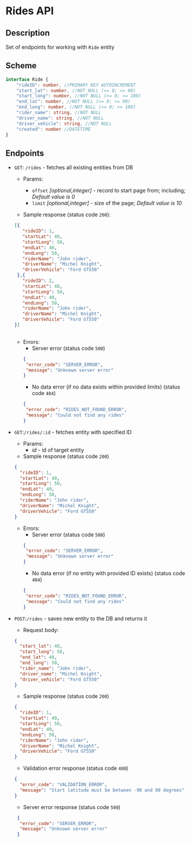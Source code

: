 # Rides API

## Description
Set of endpoints for working with `Ride` entity

## Scheme

```typescript
interface Ride {
    "rideID": number, //PRIMARY KEY AUTOINCREMENT
    "start_lat": number, //NOT NULL (>= 0; <= 90)
    "start_long": number, //NOT NULL (>= 0; <= 180)
    "end_lat": number, //NOT NULL (>= 0; <= 90)
    "end_long": number, //NOT NULL (>= 0; <= 180)
    "rider_name": string, //NOT NULL
    "driver_name": string, //NOT NULL
    "driver_vehicle": string, //NOT NULL
    "created": number //DATETIME
}
```

## Endpoints

- `GET`: `/rides` - fetches all existing entities from DB
    - Params:
      - `offset` _[optional,integer]_ - record to start page from; including; _Default value is 0_ 
      - `limit` _[optional,integer]_ - size of the page; _Default value is 10_

    - Sample response (status code `200`):
   ```json
   [{
      "rideID": 1,
      "startLat": 40,
      "startLong": 50,
      "endLat": 40,
      "endLong": 50,
      "riderName": "John rider",
      "driverName": "Michel Knight",
      "driverVehicle": "Ford GT550"   
    },{
      "rideID": 2,
      "startLat": 40,
      "startLong": 50,
      "endLat": 40,
      "endLong": 50,
      "riderName": "John rider",
      "driverName": "Michel Knight",
      "driverVehicle": "Ford GT550"
   }]
      
    ```
   - Errors: 
      - Server error (status code `500`)
      ```json
      {
       "error_code": "SERVER_ERROR",
       "message": "Unknown server error"
      }
      ```
      - No data error (if no data exists within provided limits) (status code `404`)
      ```json
      {
       "error_code": "RIDES_NOT_FOUND_ERROR",
       "message": "Could not find any rides"
      }
      ```

- `GET`:`/rides/:id` - fetches entity with specified ID
    - Params:
      - _id_ - id of target entity
    - Sample response (status code `200`)
    ```json
    {
      "rideID": 1,
      "startLat": 40,
      "startLong": 50,
      "endLat": 40,
      "endLong": 50,
      "riderName": "John rider",
      "driverName": "Michel Knight",
      "driverVehicle": "Ford GT550"   
    }
    ```
    - Errors:
       - Server error (status code `500`)
       ```json
       {
        "error_code": "SERVER_ERROR",
        "message": "Unknown server error"
       }
       ```
      - No data error (if no entity with provided ID exists) (status code `404`)
      ```json
      {
       "error_code": "RIDES_NOT_FOUND_ERROR",
       "message": "Could not find any rides"
      }
      ```
- `POST`:`/rides` - saves new entity to the DB and returns it
    - Request body:
    ```json
    {
      "start_lat": 40, 
      "start_long": 50,
      "end_lat": 40, 
      "end_long": 50,
      "rider_name": "John rider",
      "driver_name": "Michel Knight",
      "driver_vehicle": "Ford GT550"
    }
    ```
    - Sample response (status code `200`)
    ```json
    {
      "rideID": 1,
      "startLat": 40,
      "startLong": 50,
      "endLat": 40,
      "endLong": 50,
      "riderName": "John rider",
      "driverName": "Michel Knight",
      "driverVehicle": "Ford GT550"
    }
    ```
    - Validation error response (status code `400`)
    ```json
    {
      "error_code": "VALIDATION_ERROR",
      "message": "Start latitude must be between -90 and 90 degrees"
    }
    ```
    - Server error response (status code `500`) 
    ```json
     {
      "error_code": "SERVER_ERROR",
      "message": "Unknown server error"
     }
     ```